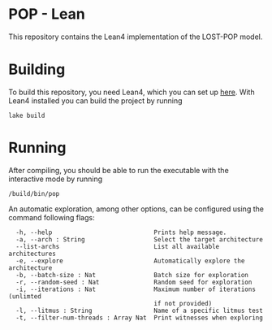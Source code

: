 # POP - Lean

This repository contains the Lean4 implementation of the LOST-POP model.

# Building

To build this repository, you need Lean4, which you can set up [here](https://leanprover.github.io/lean4/doc/quickstart.html).
With Lean4 installed you can build the project by running
```
lake build
```

# Running

After compiling, you should be able to run the executable with the interactive mode by running
```
/build/bin/pop
```

An automatic exploration, among other options, can be configured using the command following flags:
```
  -h, --help                            Prints help message.
  -a, --arch : String                   Select the target architecture
  --list-archs                          List all available architectures
  -e, --explore                         Automatically explore the architecture
  -b, --batch-size : Nat                Batch size for exploration
  -r, --random-seed : Nat               Random seed for exploration
  -i, --iterations : Nat                Maximum number of iterations (unlimted
                                        if not provided)
  -l, --litmus : String                 Name of a specific litmus test
  -t, --filter-num-threads : Array Nat  Print witnesses when exploring
```
